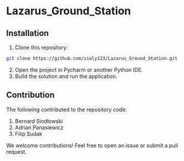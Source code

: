 # Lazarus_Ground_Station

## Installation

1. Clone this repository:

```bash
git clone https://github.com/sioly123/Lazarus_Ground_Station.git
```
2. Open the project in Pycharm or another Python IDE.
3. Build the solution and run the application.

## Contribution

The following contributed to the repository code:
1. Bernard Siodłowski 
2. Adrian Panasiewicz 
3. Filip Sudak

We welcome contributions! Feel free to open an issue or submit a pull request.

